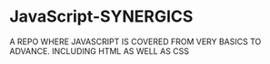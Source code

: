 # JavaScript-SYNERGICS
A REPO WHERE JAVASCRIPT IS COVERED FROM VERY BASICS TO ADVANCE. INCLUDING HTML AS WELL AS CSS
